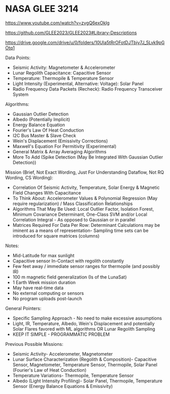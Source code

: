 # NASA GLEE 3214
 
https://www.youtube.com/watch?v=zvgQ6exOklg

https://github.com/GLEE2023/GLEE2023#Library-Descriptions

https://drive.google.com/drive/u/0/folders/10Ula5tRrOFotDJTbjy7J_5Lvk9pGOtq1

Data Points:
- Seismic Activity: Magnetometer & Accelerometer
- Lunar Regolith Capacitance: Capacitive Sensor
- Temperature: Thermopile & Temperature Sensor
- Light Intensity (Experimental, Alternative: Voltage): Solar Panel
- Radio Frequency Data Packets (Recheck): Radio Frequency Transceiver System

Algorithms:
- Gaussian Outlier Detection
- Albedo (Potentially Implicit)
- Energy Balance Equation
- Fourier's Law Of Heat Conduction
- I2C Bus Master & Slave Check
- Wein's Displacement (Emissivity Corrections)
- Maxwell's Equation For Permitivity (Experimental)
- General Matrix & Array Averaging Algorithms
- More To Add (Spike Detection (May Be Integrated With Gaussian Outlier Detection))

Mission (Brief, Not Exact Wording, Just For Understanding Dataflow, Not RQ Wording, CS Wording):
- Correlation Of Seismic Activity, Temperature, Solar Energy & Magnetic Field Changes With Capacitance
- To Think About: Accelerometer Values & Polynomial Regression (May require regularization) / Mass Classification Relationships
- Algorithms That May Be Used: Local Outlier Factor, Isolation Forest, Minimum Covariance Determinant, One-Class SVM and/or Local Correlation Integral - As opposed to Gaussian or in parallel
- Matrices Required For Data Per Row: Determinant Calculations may be iminent as a means of representation- Sampling time sets can be introduced for square matrices (columns)

Notes:
- Mid-Latitude for max sunlight
- Capacitive sensor In-Contact with regolith constantly
- Few feet away / immediate sensor ranges for thermopile (and possibly IR)
- 100 m magnetic field generalization (Is of the LunaSat)
- 1 Earth Week mission duration
- May have real-time data
- No external computing or sensors
- No program uploads post-launch

General Pointers:
- Specific Sampling Approach - No need to make excessive assumptions
- Light, IR, Temperature, Albedo, Wein's Displacement and potentially Solar Flares favored with ML algorithms OR Lunar Regolith Sampling
- KEEP IT SIMPLE - PROGRAMMATIC PROBLEM

Previous Possible Missions:
- Seismic Activity- Accelerometer, Magnetometer
- Lunar Surface Characterization (Regolith & Composition)- Capacitive Sensor, Magnetometer, Temperature Sensor, Thermopile, Solar Panel (Fourier's Law of Heat Conduction)
- Temperature Variations- Thermopile, Temperature Sensor
- Albedo (Light Intensity Profiling)- Solar Panel, Thermopile, Temperature Sensor (Energy Balance Equations & Emissivity)
